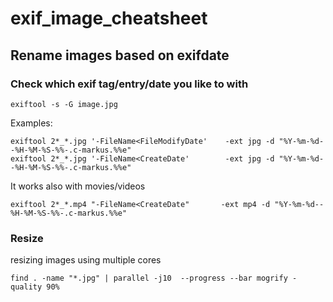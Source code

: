 # exif_image_cheatsheet


## Rename images based on exifdate
### Check which exif tag/entry/date you like to with
```
exiftool -s -G image.jpg
```
Examples:
```
exiftool 2*_*.jpg '-FileName<FileModifyDate'    -ext jpg -d "%Y-%m-%d--%H-%M-%S-%%-.c-markus.%%e"
exiftool 2*_*.jpg '-FileName<CreateDate'        -ext jpg -d "%Y-%m-%d--%H-%M-%S-%%-.c-markus.%%e"
```
It works also with movies/videos
```
exiftool 2*_*.mp4 "-FileName<CreateDate"       -ext mp4 -d "%Y-%m-%d--%H-%M-%S-%%-.c-markus.%%e"
```

### Resize
resizing images using multiple cores
```
find . -name "*.jpg" | parallel -j10  --progress --bar mogrify -quality 90%
```
